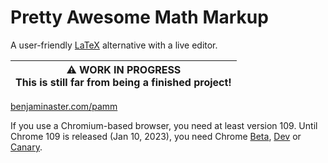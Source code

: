
# Pretty Awesome Math Markup

A user-friendly [LaTeX](https://latex-project.org) alternative with a live editor.

| ⚠️ **WORK IN PROGRESS** <br> This is still far from being a finished project!
|-

[benjaminaster.com/pamm](https://benjaminaster.com/pamm/)

If you use a Chromium-based browser, you need at least version 109. Until Chrome 109 is released (Jan 10, 2023), you need Chrome [Beta](https://www.google.com/chrome/beta), [Dev](https://www.google.com/chrome/dev) or [Canary](https://www.google.com/chrome/canary).

